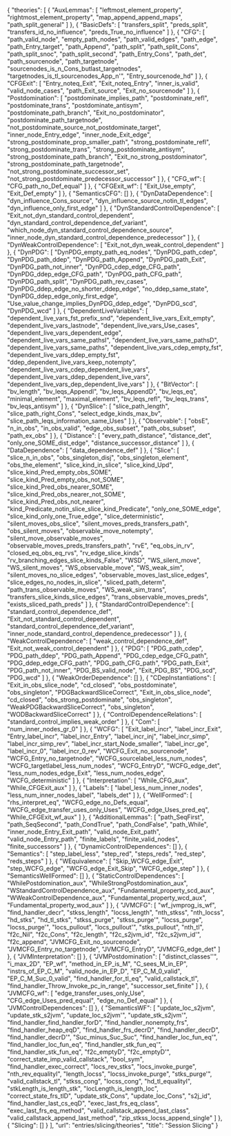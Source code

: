 {
    "theories": [
        {
            "AuxLemmas": [
                "leftmost_element_property",
                "rightmost_element_property",
                "map_append_append_maps",
                "path_split_general"
            ]
        },
        {
            "BasicDefs": [
                "transfers_split",
                "preds_split",
                "transfers_id_no_influence",
                "preds_True_no_influence"
            ]
        },
        {
            "CFG": [
                "path_valid_node",
                "empty_path_nodes",
                "path_valid_edges",
                "path_edge",
                "path_Entry_target",
                "path_Append",
                "path_split",
                "path_split_Cons",
                "path_split_snoc",
                "path_split_second",
                "path_Entry_Cons",
                "path_det",
                "path_sourcenode",
                "path_targetnode",
                "sourcenodes_is_n_Cons_butlast_targetnodes",
                "targetnodes_is_tl_sourcenodes_App_n'",
                "Entry_sourcenode_hd"
            ]
        },
        {
            "CFGExit": [
                "Entry_noteq_Exit",
                "Exit_noteq_Entry",
                "inner_is_valid",
                "valid_node_cases",
                "path_Exit_source",
                "Exit_no_sourcenode"
            ]
        },
        {
            "Postdomination": [
                "postdominate_implies_path",
                "postdominate_refl",
                "postdominate_trans",
                "postdominate_antisym",
                "postdominate_path_branch",
                "Exit_no_postdominator",
                "postdominate_path_targetnode",
                "not_postdominate_source_not_postdominate_target",
                "inner_node_Entry_edge",
                "inner_node_Exit_edge",
                "strong_postdominate_prop_smaller_path",
                "strong_postdominate_refl",
                "strong_postdominate_trans",
                "strong_postdominate_antisym",
                "strong_postdominate_path_branch",
                "Exit_no_strong_postdominator",
                "strong_postdominate_path_targetnode",
                "not_strong_postdominate_successor_set",
                "not_strong_postdominate_predecessor_successor"
            ]
        },
        {
            "CFG_wf": [
                "CFG_path_no_Def_equal"
            ]
        },
        {
            "CFGExit_wf": [
                "Exit_Use_empty",
                "Exit_Def_empty"
            ]
        },
        {
            "SemanticsCFG": []
        },
        {
            "DynDataDependence": [
                "dyn_influence_Cons_source",
                "dyn_influence_source_notin_tl_edges",
                "dyn_influence_only_first_edge"
            ]
        },
        {
            "DynStandardControlDependence": [
                "Exit_not_dyn_standard_control_dependent",
                "dyn_standard_control_dependence_def_variant",
                "which_node_dyn_standard_control_dependence_source",
                "inner_node_dyn_standard_control_dependence_predecessor"
            ]
        },
        {
            "DynWeakControlDependence": [
                "Exit_not_dyn_weak_control_dependent"
            ]
        },
        {
            "DynPDG": [
                "DynPDG_empty_path_eq_nodes",
                "DynPDG_path_cdep",
                "DynPDG_path_ddep",
                "DynPDG_path_Append",
                "DynPDG_path_Exit",
                "DynPDG_path_not_inner",
                "DynPDG_cdep_edge_CFG_path",
                "DynPDG_ddep_edge_CFG_path",
                "DynPDG_path_CFG_path",
                "DynPDG_path_split",
                "DynPDG_path_rev_cases",
                "DynPDG_ddep_edge_no_shorter_ddep_edge",
                "no_ddep_same_state",
                "DynPDG_ddep_edge_only_first_edge",
                "Use_value_change_implies_DynPDG_ddep_edge",
                "DynPDG_scd",
                "DynPDG_wcd"
            ]
        },
        {
            "DependentLiveVariables": [
                "dependent_live_vars_fst_prefix_snd",
                "dependent_live_vars_Exit_empty",
                "dependent_live_vars_lastnode",
                "dependent_live_vars_Use_cases",
                "dependent_live_vars_dependent_edge",
                "dependent_live_vars_same_pathsI",
                "dependent_live_vars_same_pathsD",
                "dependent_live_vars_same_paths",
                "dependent_live_vars_cdep_empty_fst",
                "dependent_live_vars_ddep_empty_fst",
                "ddep_dependent_live_vars_keep_notempty",
                "dependent_live_vars_cdep_dependent_live_vars",
                "dependent_live_vars_ddep_dependent_live_vars",
                "dependent_live_vars_dep_dependent_live_vars"
            ]
        },
        {
            "BitVector": [
                "bv_length",
                "bv_leqs_AppendI",
                "bv_leqs_AppendD",
                "bv_leqs_eq",
                "minimal_element",
                "maximal_element",
                "bv_leqs_refl",
                "bv_leqs_trans",
                "bv_leqs_antisym"
            ]
        },
        {
            "DynSlice": [
                "slice_path_length",
                "slice_path_right_Cons",
                "select_edge_kinds_max_bv",
                "slice_path_leqs_information_same_Uses"
            ]
        },
        {
            "Observable": [
                "obsE",
                "n_in_obs",
                "in_obs_valid",
                "edge_obs_subset",
                "path_obs_subset",
                "path_ex_obs"
            ]
        },
        {
            "Distance": [
                "every_path_distance",
                "distance_det",
                "only_one_SOME_dist_edge",
                "distance_successor_distance"
            ]
        },
        {
            "DataDependence": [
                "data_dependence_def"
            ]
        },
        {
            "Slice": [
                "slice_n_in_obs",
                "obs_singleton_disj",
                "obs_singleton_element",
                "obs_the_element",
                "slice_kind_in_slice",
                "slice_kind_Upd",
                "slice_kind_Pred_empty_obs_SOME",
                "slice_kind_Pred_empty_obs_not_SOME",
                "slice_kind_Pred_obs_nearer_SOME",
                "slice_kind_Pred_obs_nearer_not_SOME",
                "slice_kind_Pred_obs_not_nearer",
                "kind_Predicate_notin_slice_slice_kind_Predicate",
                "only_one_SOME_edge",
                "slice_kind_only_one_True_edge",
                "slice_deterministic",
                "silent_moves_obs_slice",
                "silent_moves_preds_transfers_path",
                "obs_silent_moves",
                "observable_move_notempty",
                "silent_move_observable_moves",
                "observable_moves_preds_transfers_path",
                "rvE",
                "eq_obs_in_rv",
                "closed_eq_obs_eq_rvs",
                "rv_edge_slice_kinds",
                "rv_branching_edges_slice_kinds_False",
                "WSD",
                "WS_silent_move",
                "WS_silent_moves",
                "WS_observable_move",
                "WS_weak_sim",
                "silent_moves_no_slice_edges",
                "observable_moves_last_slice_edges",
                "slice_edges_no_nodes_in_slice",
                "sliced_path_determ",
                "path_trans_observable_moves",
                "WS_weak_sim_trans",
                "transfers_slice_kinds_slice_edges",
                "trans_observable_moves_preds",
                "exists_sliced_path_preds"
            ]
        },
        {
            "StandardControlDependence": [
                "standard_control_dependence_def",
                "Exit_not_standard_control_dependent",
                "standard_control_dependence_def_variant",
                "inner_node_standard_control_dependence_predecessor"
            ]
        },
        {
            "WeakControlDependence": [
                "weak_control_dependence_def",
                "Exit_not_weak_control_dependent"
            ]
        },
        {
            "PDG": [
                "PDG_path_cdep",
                "PDG_path_ddep",
                "PDG_path_Append",
                "PDG_cdep_edge_CFG_path",
                "PDG_ddep_edge_CFG_path",
                "PDG_path_CFG_path",
                "PDG_path_Exit",
                "PDG_path_not_inner",
                "PDG_BS_valid_node",
                "Exit_PDG_BS",
                "PDG_scd",
                "PDG_wcd"
            ]
        },
        {
            "WeakOrderDependence": []
        },
        {
            "CDepInstantiations": [
                "Exit_in_obs_slice_node",
                "cd_closed",
                "obs_postdominate",
                "obs_singleton",
                "PDGBackwardSliceCorrect",
                "Exit_in_obs_slice_node",
                "cd_closed",
                "obs_strong_postdominate",
                "obs_singleton",
                "WeakPDGBackwardSliceCorrect",
                "obs_singleton",
                "WODBackwardSliceCorrect"
            ]
        },
        {
            "ControlDependenceRelations": [
                "standard_control_implies_weak_order"
            ]
        },
        {
            "Com": [
                "num_inner_nodes_gr_0"
            ]
        },
        {
            "WCFG": [
                "Exit_label_incr",
                "label_incr_Exit",
                "Entry_label_incr",
                "label_incr_Entry",
                "label_incr_inj",
                "label_incr_simp",
                "label_incr_simp_rev",
                "label_incr_start_Node_smaller",
                "label_incr_ge",
                "label_incr_0",
                "label_incr_0_rev",
                "WCFG_Exit_no_sourcenode",
                "WCFG_Entry_no_targetnode",
                "WCFG_sourcelabel_less_num_nodes",
                "WCFG_targetlabel_less_num_nodes",
                "WCFG_EntryD",
                "WCFG_edge_det",
                "less_num_nodes_edge_Exit",
                "less_num_nodes_edge",
                "WCFG_deterministic"
            ]
        },
        {
            "Interpretation": [
                "While_CFG_aux",
                "While_CFGExit_aux"
            ]
        },
        {
            "Labels": [
                "label_less_num_inner_nodes",
                "less_num_inner_nodes_label",
                "labels_det"
            ]
        },
        {
            "WellFormed": [
                "rhs_interpret_eq",
                "WCFG_edge_no_Defs_equal",
                "WCFG_edge_transfer_uses_only_Uses",
                "WCFG_edge_Uses_pred_eq",
                "While_CFGExit_wf_aux"
            ]
        },
        {
            "AdditionalLemmas": [
                "path_SeqFirst",
                "path_SeqSecond",
                "path_CondTrue",
                "path_CondFalse",
                "path_While",
                "inner_node_Entry_Exit_path",
                "valid_node_Exit_path",
                "valid_node_Entry_path",
                "finite_labels",
                "finite_valid_nodes",
                "finite_successors"
            ]
        },
        {
            "DynamicControlDependences": []
        },
        {
            "Semantics": [
                "step_label_less",
                "step_red",
                "steps_reds",
                "red_step",
                "reds_steps"
            ]
        },
        {
            "WEquivalence": [
                "Skip_WCFG_edge_Exit",
                "step_WCFG_edge",
                "WCFG_edge_Exit_Skip",
                "WCFG_edge_step"
            ]
        },
        {
            "SemanticsWellFormed": []
        },
        {
            "StaticControlDependences": [
                "WhilePostdomination_aux",
                "WhileStrongPostdomination_aux",
                "WStandardControlDependence_aux",
                "Fundamental_property_scd_aux",
                "WWeakControlDependence_aux",
                "Fundamental_property_wcd_aux",
                "Fundamental_property_wod_aux"
            ]
        },
        {
            "JVMCFG": [
                "wf_jvmprog_is_wf",
                "find_handler_decr",
                "stkss_length",
                "locss_length",
                "nth_stkss",
                "nth_locss",
                "hd_stks",
                "hd_tl_stks",
                "stkss_purge",
                "stkss_purge'",
                "locss_purge",
                "locss_purge'",
                "locs_pullout",
                "locs_pullout'",
                "stks_pullout",
                "nth_tl",
                "f2c_Nil",
                "f2c_Cons",
                "f2c_length",
                "f2c_s2jvm_id",
                "f2c_s2jvm_id'",
                "f2c_append",
                "JVMCFG_Exit_no_sourcenode",
                "JVMCFG_Entry_no_targetnode",
                "JVMCFG_EntryD",
                "JVMCFG_edge_det"
            ]
        },
        {
            "JVMInterpretation": []
        },
        {
            "JVMPostdomination": [
                "distinct_classes''",
                "i_max_2D",
                "EP_wf",
                "method_in_EP_is_M",
                "C_sees_M_in_EP",
                "instrs_of_EP_C_M",
                "valid_node_in_EP_D",
                "EP_C_M_0_valid",
                "EP_C_M_Suc_0_valid",
                "find_handler_for_tl_eq",
                "valid_callstack_tl",
                "find_handler_Throw_Invoke_pc_in_range",
                "successor_set_finite"
            ]
        },
        {
            "JVMCFG_wf": [
                "edge_transfer_uses_only_Use",
                "CFG_edge_Uses_pred_equal",
                "edge_no_Def_equal"
            ]
        },
        {
            "JVMControlDependences": []
        },
        {
            "SemanticsWF": [
                "update_loc_s2jvm",
                "update_stk_s2jvm",
                "update_loc_s2jvm'",
                "update_stk_s2jvm'",
                "find_handler_find_handler_forD",
                "find_handler_nonempty_frs",
                "find_handler_heap_eqD",
                "find_handler_frs_decrD",
                "find_handler_decrD",
                "find_handler_decrD'",
                "Suc_minus_Suc_Suc",
                "find_handler_loc_fun_eq'",
                "find_handler_loc_fun_eq",
                "find_handler_stk_fun_eq'",
                "find_handler_stk_fun_eq",
                "f2c_emptyD",
                "f2c_emptyD'",
                "correct_state_imp_valid_callstack",
                "bool_sym",
                "find_handler_exec_correct",
                "locs_rev_stks",
                "locs_invoke_purge",
                "nth_rev_equalityI",
                "length_locss",
                "locss_invoke_purge",
                "stks_purge'",
                "valid_callstack_tl",
                "stkss_cong",
                "locss_cong",
                "hd_tl_equalityI",
                "stkLength_is_length_stk",
                "locLength_is_length_loc",
                "correct_state_frs_tlD",
                "update_stk_Cons",
                "update_loc_Cons",
                "s2j_id",
                "find_handler_last_cs_eqD",
                "exec_last_frs_eq_class",
                "exec_last_frs_eq_method",
                "valid_callstack_append_last_class",
                "valid_callstack_append_last_method",
                "zip_stkss_locss_append_single"
            ]
        },
        {
            "Slicing": []
        }
    ],
    "url": "entries/slicing/theories",
    "title": "Session Slicing"
}